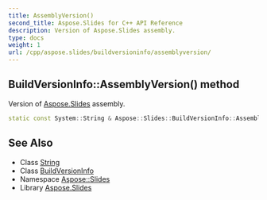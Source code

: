 ```yaml
---
title: AssemblyVersion()
second_title: Aspose.Slides for C++ API Reference
description: Version of Aspose.Slides assembly.
type: docs
weight: 1
url: /cpp/aspose.slides/buildversioninfo/assemblyversion/
---
```

## BuildVersionInfo::AssemblyVersion() method


Version of [Aspose.Slides](../../) assembly.

```cpp
static const System::String & Aspose::Slides::BuildVersionInfo::AssemblyVersion()
```

## See Also

* Class [String](../../system/string/)
* Class [BuildVersionInfo](./)
* Namespace [Aspose::Slides](../)
* Library [Aspose.Slides](../../)